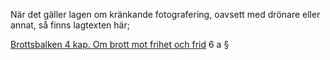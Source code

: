 ﻿När det gäller lagen om kränkande fotografering, oavsett med drönare eller annat, så finns lagtexten här;

[Brottsbalken 4 kap. Om brott mot frihet och frid](https://www.riksdagen.se/sv/dokument-lagar/dokument/svensk-forfattningssamling/brottsbalk-1962700_sfs-1962-700#K4) 6 a §